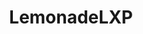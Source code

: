 ---
blog: https://blog.lemonadelxp.com/
facebook: https://facebook.com/lemonadeLXP
linkedin: https://linkedin.com/company/lemonadelxp
logohandle: lemonadelxp
sort: lemonadelxp
title: LemonadeLXP
twitter: https://x.com/lemonadeLXP
website: https://www.lemonadelxp.com/
youtube: https://youtube.com/channel/UCXIhmSiTSsG9HEVfjWhfX7Q/videos
---